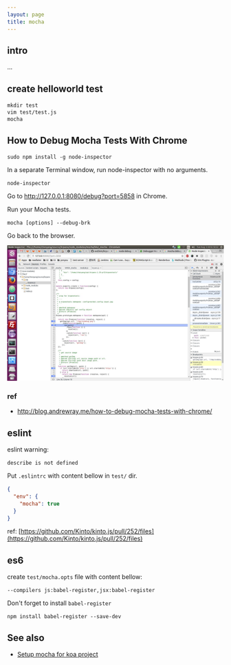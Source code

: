 ```yaml
---
layout: page
title: mocha
---
```


## intro

...

## create helloworld test

```
mkdir test
vim test/test.js
mocha
```

## How to Debug Mocha Tests With Chrome

```
sudo npm install -g node-inspector
```

In a separate Terminal window, run node-inspector with no arguments.

```
node-inspector
```

Go to http://127.0.0.1:8080/debug?port=5858 in Chrome.

Run your Mocha tests.

```
mocha [options] --debug-brk
```

Go back to the browser.

![](attachments/Workspace1_001_4dd0.jpg)

### ref

- http://blog.andrewray.me/how-to-debug-mocha-tests-with-chrome/

## eslint

eslint warning:

```
describe is not defined
```

Put `.eslintrc` with content bellow in `test/` dir.

```json
{
  "env": {
    "mocha": true
  }
}
```

ref: [https://github.com/Kinto/kinto.js/pull/252/files](https://github.com/Kinto/kinto.js/pull/252/files)

## es6

create `test/mocha.opts` file with content bellow:

```
--compilers js:babel-register,jsx:babel-register
```

Don't forget to install `babel-register`

```
npm install babel-register --save-dev
```

## See also

- [Setup mocha for koa project](/2017/07/19/setup-mocha-for-koa-project.html)
